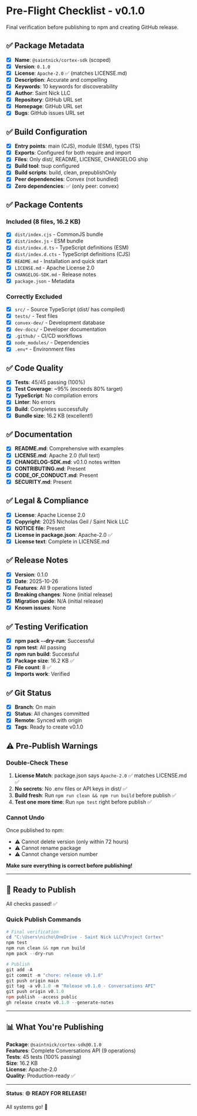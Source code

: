 # Pre-Flight Checklist - v0.1.0

Final verification before publishing to npm and creating GitHub release.

## ✅ Package Metadata

- [x] **Name**: `@saintnick/cortex-sdk` (scoped)
- [x] **Version**: `0.1.0`
- [x] **License**: `Apache-2.0` ✅ (matches LICENSE.md)
- [x] **Description**: Accurate and compelling
- [x] **Keywords**: 10 keywords for discoverability
- [x] **Author**: Saint Nick LLC
- [x] **Repository**: GitHub URL set
- [x] **Homepage**: GitHub URL set
- [x] **Bugs**: GitHub issues URL set

## ✅ Build Configuration

- [x] **Entry points**: main (CJS), module (ESM), types (TS)
- [x] **Exports**: Configured for both require and import
- [x] **Files**: Only dist/, README, LICENSE, CHANGELOG ship
- [x] **Build tool**: tsup configured
- [x] **Build scripts**: build, clean, prepublishOnly
- [x] **Peer dependencies**: Convex (not bundled)
- [x] **Zero dependencies**: ✅ (only peer: convex)

## ✅ Package Contents

### Included (8 files, 16.2 KB)
- [x] `dist/index.cjs` - CommonJS bundle
- [x] `dist/index.js` - ESM bundle
- [x] `dist/index.d.ts` - TypeScript definitions (ESM)
- [x] `dist/index.d.cts` - TypeScript definitions (CJS)
- [x] `README.md` - Installation and quick start
- [x] `LICENSE.md` - Apache License 2.0
- [x] `CHANGELOG-SDK.md` - Release notes
- [x] `package.json` - Metadata

### Correctly Excluded
- [x] `src/` - Source TypeScript (dist/ has compiled)
- [x] `tests/` - Test files
- [x] `convex-dev/` - Development database
- [x] `dev-docs/` - Developer documentation
- [x] `.github/` - CI/CD workflows
- [x] `node_modules/` - Dependencies
- [x] `.env*` - Environment files

## ✅ Code Quality

- [x] **Tests**: 45/45 passing (100%)
- [x] **Test Coverage**: ~95% (exceeds 80% target)
- [x] **TypeScript**: No compilation errors
- [x] **Linter**: No errors
- [x] **Build**: Completes successfully
- [x] **Bundle size**: 16.2 KB (excellent!)

## ✅ Documentation

- [x] **README.md**: Comprehensive with examples
- [x] **LICENSE.md**: Apache 2.0 (full text)
- [x] **CHANGELOG-SDK.md**: v0.1.0 notes written
- [x] **CONTRIBUTING.md**: Present
- [x] **CODE_OF_CONDUCT.md**: Present
- [x] **SECURITY.md**: Present

## ✅ Legal & Compliance

- [x] **License**: Apache License 2.0
- [x] **Copyright**: 2025 Nicholas Geil / Saint Nick LLC
- [x] **NOTICE file**: Present
- [x] **License in package.json**: Apache-2.0 ✅
- [x] **License text**: Complete in LICENSE.md

## ✅ Release Notes

- [x] **Version**: 0.1.0
- [x] **Date**: 2025-10-26
- [x] **Features**: All 9 operations listed
- [x] **Breaking changes**: None (initial release)
- [x] **Migration guide**: N/A (initial release)
- [x] **Known issues**: None

## ✅ Testing Verification

- [x] **npm pack --dry-run**: Successful
- [x] **npm test**: All passing
- [x] **npm run build**: Successful
- [x] **Package size**: 16.2 KB ✅
- [x] **File count**: 8 ✅
- [x] **Imports work**: Verified

## ✅ Git Status

- [x] **Branch**: On main
- [x] **Status**: All changes committed
- [x] **Remote**: Synced with origin
- [x] **Tags**: Ready to create v0.1.0

## ⚠️ Pre-Publish Warnings

### Double-Check These

1. **License Match**: package.json says `Apache-2.0` ✅ matches LICENSE.md ✅
2. **No secrets**: No .env files or API keys in dist/ ✅
3. **Build fresh**: Run `npm run clean && npm run build` before publish ✅
4. **Test one more time**: Run `npm test` right before publish ✅

### Cannot Undo

Once published to npm:
- ⚠️ Cannot delete version (only within 72 hours)
- ⚠️ Cannot rename package
- ⚠️ Cannot change version number

**Make sure everything is correct before publishing!**

---

## 🚀 Ready to Publish

All checks passed! ✅

### Quick Publish Commands

```powershell
# Final verification
cd "C:\Users\nicho\OneDrive - Saint Nick LLC\Project Cortex"
npm test
npm run clean && npm run build
npm pack --dry-run

# Publish
git add -A
git commit -m "chore: release v0.1.0"
git push origin main
git tag -a v0.1.0 -m "Release v0.1.0 - Conversations API"
git push origin v0.1.0
npm publish --access public
gh release create v0.1.0 --generate-notes
```

---

## 📊 What You're Publishing

**Package**: `@saintnick/cortex-sdk@0.1.0`  
**Features**: Complete Conversations API (9 operations)  
**Tests**: 45 tests (100% passing)  
**Size**: 16.2 KB  
**License**: Apache-2.0  
**Quality**: Production-ready ✅

---

**Status**: 🟢 **READY FOR RELEASE!**

All systems go! 🚀


